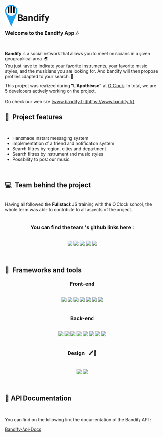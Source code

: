 <img src="./api/upload/Logo-Bandify-PNG.png" align="left"
     alt="Bandify" width="40" height="70">



# Bandify

### Welcome to the Bandify App 🎶
<br>

**Bandify** is a social network that allows you to meet musicians in a given geographical area&nbsp; 🌏<br>
You just have to indicate your favorite instruments, your favorite music styles, and the musicians you are looking for.
And bandify will then propose profiles adapted to your search. 🎹

This project was realized during **"L'Apothéose"** at [O'Clock](https://oclock.io/). In total, we are 5 developers actively working on the project. <br><br>
  Go check our web site [www.bandify.fr](https://www.bandify.fr)

## 🚀 &nbsp;Project features
  <br>

  - Handmade instant messaging system
  - Implementation of a friend and notification system
  - Search filtres by region, cities and department
  - Search filtres by instrument and music styles
  - Possibility to post our music
  
 <br>

 ## 💻 &nbsp;Team behind the project 
<br>
<div> Having all followed the <strong>Fullstack</strong> JS training with the O'Clock school, the whole team was able to contribute to all aspects of the project.</div>
<br>
<h3 align="center"> You can find the team 's github links here :</h3>

<br>
<div align='center'>
<a href="https://github.com/ChewwyAllStars" target="_blank">
<img src="https://img.shields.io/badge/Jeremy Marques-100000?style=for-the-badge&logo=github&logoColor=whit" />
</a>
<a href="https://github.com/amaury-delaroque" target="_blank">
<img src="https://img.shields.io/badge/Amaury Delaroque-100000?style=for-the-badge&logo=github&logoColor=whit" />
</a>
<a href="https://github.com/baptaste" target="_blank">
<img src="https://img.shields.io/badge/Baptiste Champbenoit-100000?style=for-the-badge&logo=github&logoColor=whit" />
</a>
<a href="https://github.com/Arnaud-Ferreira" target="_blank">
<img src="https://img.shields.io/badge/Arnaud Ferreira-100000?style=for-the-badge&logo=github&logoColor=whit" />
</a>
<a href="https://github.com/Chappellier-cyril" target="_blank">
<img src="https://img.shields.io/badge/Cyril Chappellier-100000?style=for-the-badge&logo=github&logoColor=whit" />
</a>
</div>
<br><br>

## 🔧 &nbsp;Frameworks and tools

<h3 align="center">
 Front-end
</h3>
<div align="center">
<br>
        <img src="https://img.shields.io/badge/React-20232A?style=for-the-badge&logo=react&logoColor=61DAFB" />
        <img src="https://img.shields.io/badge/Redux-593D88?style=for-the-badge&logo=Redux&logoColor=white" />
        <img src="https://img.shields.io/badge/Sass-CC6699?style=for-the-badge&logo=sass&logoColor=white" />
        <img src="https://img.shields.io/badge/React_Router-CA4245?style=for-the-badge&logo=react-router&logoColor=white" />
        <img src="https://img.shields.io/badge/Netlify-00C7B7?style=for-the-badge&logo=netlify&logoColor=white" />
        <img src="https://img.shields.io/badge/Font_Awesome-339AF0?style=for-the-badge&logo=fontawesome&logoColor=white" />
        <img src="https://img.shields.io/badge/Socket.io-010101?&style=for-the-badge&logo=Socket.io&logoColor=white" />
</div>
<br>
<h3 align="center">
 Back-end
</h3>
<div align="center">
<br>
        <img src="https://img.shields.io/badge/Node.js-339933?style=for-the-badge&logo=nodedotjs&logoColor=white" />
        <img src="https://img.shields.io/badge/Sequelize-52B0E7?style=for-the-badge&logo=sequelize&logoColor=white" />
        <img src="https://img.shields.io/badge/Express-F8F8FF?style=for-the-badge&logo=express&logoColor=61DAFB" />
        <img src="https://img.shields.io/badge/PostgreSQL-316192?style=for-the-badge&logo=postgresql&logoColor=white" />
        <img src="https://img.shields.io/badge/Amazon_AWS-232F3E?style=for-the-badge&logo=amazon-aws&logoColor=white" />
        <img src="https://img.shields.io/badge/Heroku-430098?style=for-the-badge&logo=heroku&logoColor=white" />
        <img src="https://img.shields.io/badge/Socket.io-010101?&style=for-the-badge&logo=Socket.io&logoColor=white" />
        <img src="https://img.shields.io/badge/Swagger-85EA2D?style=for-the-badge&logo=Swagger&logoColor=white" />
</div>
<br>
<h3 align="center">
Design  &nbsp; 🖍📐
<br><br>
</h3>
<div align="center">
        <img src="https://img.shields.io/badge/Figma-F24E1E?style=for-the-badge&logo=figma&logoColor=white" />
        <img src="https://img.shields.io/badge/Canva-%2300C4CC.svg?&style=for-the-badge&logo=Canva&logoColor=white" />
</div>
<br><br>



## 📖 API Documentation 
<br>

You can find on the following link the documentation of the Bandify API :


[Bandify-Api-Docs](https://bandifyback.herokuapp.com/api-docs)
